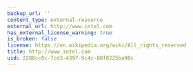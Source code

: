 ```yaml
---
backup_url: ''
content_type: external-resource
external_url: http://www.intel.com
has_external_license_warning: true
is_broken: false
license: https://en.wikipedia.org/wiki/All_rights_reserved
title: http://www.intel.com
uid: 2280cc0c-7cd3-4397-9c4c-88f8225ba90c
---
```

